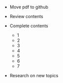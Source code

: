 + Move pdf to github

+ Review contents

+ Complete contents 
  + 1
  + 2
  + 3
  + 4
  + 5
  + 6
  + 7

+ Research on new topics
